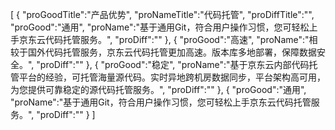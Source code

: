 [
	{
		"proGoodTitle":"产品优势",
		"proNameTitle":"代码托管",
		"proDiffTitle":"",
		"proGood":"通用",
		"proName":"基于通用Git，符合用户操作习惯，您可轻松上手京东云代码托管服务。",
		"proDiff":""
	},
	{
		"proGood":"高速",
		"proName":"相较于国外代码托管服务，京东云代码托管更加高速。版本库多地部署，保障数据安全。",
		"proDiff":""
	},
	{
		"proGood":"稳定",
		"proName":"基于京东云内部代码托管平台的经验，可托管海量源代码。实时异地跨机房数据同步，平台架构高可用，为您提供可靠稳定的源代码托管服务。",
		"proDiff":""
	},
	{
		"proGood":"通用",
		"proName":"基于通用Git，符合用户操作习惯，您可轻松上手京东云代码托管服务。",
		"proDiff":""
	}
]